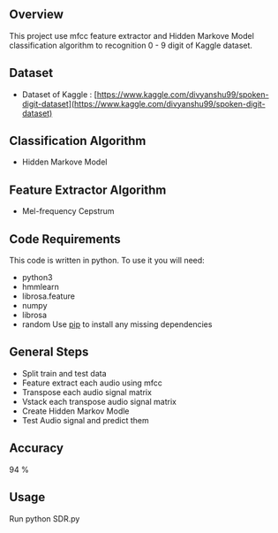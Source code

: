 


## Overview
This project use mfcc feature extractor and Hidden Markove Model classification algorithm to  recognition  0 - 9 digit of  Kaggle dataset.

## Dataset
* Dataset of Kaggle : [https://www.kaggle.com/divyanshu99/spoken-digit-dataset](https://www.kaggle.com/divyanshu99/spoken-digit-dataset)

## Classification Algorithm
* Hidden Markove Model

## Feature Extractor Algorithm
* Mel-frequency Cepstrum


## Code Requirements
This code is written in python. To use it you will need:
* python3
* hmmlearn
* librosa.feature
* numpy
* librosa
* random
Use [pip](https://pypi.org/project/pip/) to install any missing dependencies


## General Steps
* Split train and test data
* Feature extract each audio using mfcc
* Transpose each audio signal matrix
* Vstack each transpose audio signal matrix
* Create Hidden Markov Modle
* Test Audio signal and predict them


## Accuracy
94 %


## Usage
Run python SDR.py


